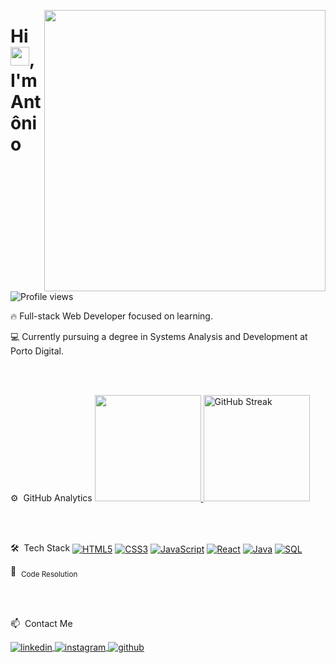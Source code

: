 <img align="right" height="450em" src="https://raw.githubusercontent.com/gist/AntonioLopes21/8c18ebdfe3567c80c4e60e96ec3f0e7b/raw/85d305ba17762ad8465c8ae6735e8c51649ae34d/gistfile1.svg"/> <h1 align="left">Hi <img src="https://raw.githubusercontent.com/kaueMarques/kaueMarques/master/hi.gif" height="30px">, I'm Antônio</h1> <p align="left"> <img src="https://komarev.com/ghpvc/?username=AntonioLopes21&color=yellow" alt="Profile views" /> </p>
🔥 Full-stack Web Developer focused on learning.

💻 Currently pursuing a degree in Systems Analysis and Development at Porto Digital.

<br><br>

⚙️  GitHub Analytics <a href="https://github.com/AntonioLopes21"> <img height="170em" src="https://github-readme-stats.vercel.app/api/top-langs/?username=AntonioLopes21&layout=compact&theme=tokyonight"/> </a> <a href="https://git.io/streak-stats"> <img height="170em" src="https://streak-stats.demolab.com?user=AntonioLopes21&theme=tokyonight" alt="GitHub Streak" /> </a>

<br><br>

🛠  Tech Stack <a href="#"><img align="center" alt="HTML5" src="https://img.shields.io/badge/HTML5-E34F26?style=for-the-badge&logo=html5&logoColor=white"/></a> <a href="#"><img align="center" alt="CSS3" src="https://img.shields.io/badge/CSS3-1572B6?style=for-the-badge&logo=css3&logoColor=white"/></a> <a href="#"><img align="center" alt="JavaScript" src="https://img.shields.io/badge/JavaScript-323330?style=for-the-badge&logo=javascript&logoColor=F7DF1E"/></a> <a href="#"><img align="center" alt="React" src="https://img.shields.io/badge/React-61DAFB?style=for-the-badge&logo=react&logoColor=white"/></a> <a href="#"><img align="center" alt="Java" src="https://img.shields.io/badge/Java-007396?style=for-the-badge&logo=java&logoColor=white"/></a> <a href="#"><img align="center" alt="SQL" src="https://img.shields.io/badge/SQL-336791?style=for-the-badge&logo=postgresql&logoColor=white"/></a>

📝  <sub>Code Resolution</sub>

<br><br>

📫  Contact Me

<p align="left"> <a href="https://www.linkedin.com/in/antonio-de-padua-385511288/" target="_blank"> <img align="center" src="https://img.shields.io/badge/-AntonioLopes21-05122A?style=flat&logo=linkedin" alt="linkedin"/> </a> <a href="https://www.instagram.com/antonio.lopes_21/" target="_blank"> <img align="center" src="https://img.shields.io/badge/-AntonioLopes21-05122A?style=flat&logo=instagram" alt="instagram"/> </a> <a href="https://github.com/AntonioLopes21" target="_blank"> <img align="center" src="https://img.shields.io/badge/-AntonioLopes21-05122A?style=flat&logo=github" alt="github"/> </a> </p>
